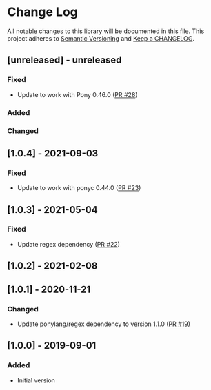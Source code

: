 # Change Log

All notable changes to this library will be documented in this file. This project adheres to [Semantic Versioning](http://semver.org/) and [Keep a CHANGELOG](http://keepachangelog.com/).

## [unreleased] - unreleased

### Fixed

- Update to work with Pony 0.46.0 ([PR #28](https://github.com/ponylang/glob/pull/28))

### Added


### Changed


## [1.0.4] - 2021-09-03

### Fixed

- Update to work with ponyc 0.44.0 ([PR #23](https://github.com/ponylang/glob/pull/23))

## [1.0.3] - 2021-05-04

### Fixed

- Update regex dependency ([PR #22](https://github.com/ponylang/glob/pull/22))

## [1.0.2] - 2021-02-08

## [1.0.1] - 2020-11-21

### Changed

- Update ponylang/regex dependency to version 1.1.0 ([PR #19](https://github.com/ponylang/glob/pull/19))

## [1.0.0] - 2019-09-01

### Added

- Initial version

